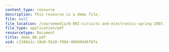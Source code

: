 ```yaml
---
content_type: resource
description: This resource is a demo file.
file: null
file_location: /coursemedia/6-002-circuits-and-electronics-spring-2007/c2180a1c18e05b10f08d40b994d676fa_demo_08.pdf
file_type: application/pdf
resourcetype: Document
title: demo_08.pdf
uid: c2180a1c-18e0-5b10-f08d-40b994d676fa
---
```

